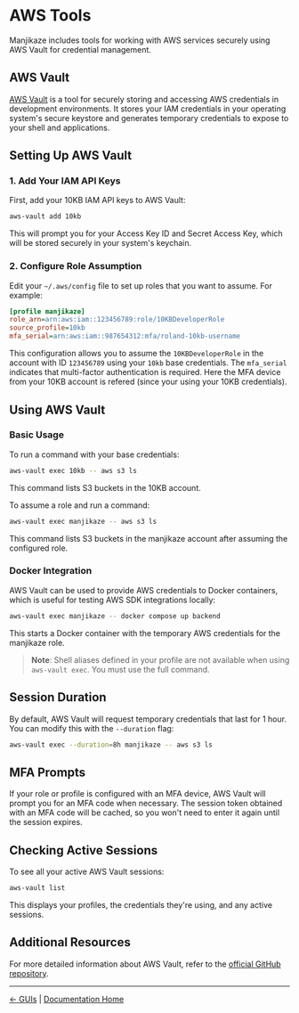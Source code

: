 # AWS Tools

Manjikaze includes tools for working with AWS services securely using AWS Vault for credential management.

## AWS Vault

[AWS Vault](https://github.com/99designs/aws-vault) is a tool for securely storing and accessing AWS credentials in development environments. It stores your IAM credentials in your operating system's secure keystore and generates temporary credentials to expose to your shell and applications.

## Setting Up AWS Vault

### 1. Add Your IAM API Keys

First, add your 10KB IAM API keys to AWS Vault:

```bash
aws-vault add 10kb
```

This will prompt you for your Access Key ID and Secret Access Key, which will be stored securely in your system's keychain.

### 2. Configure Role Assumption

Edit your `~/.aws/config` file to set up roles that you want to assume. For example:

```ini
[profile manjikaze]
role_arn=arn:aws:iam::123456789:role/10KBDeveloperRole
source_profile=10kb
mfa_serial=arn:aws:iam::987654312:mfa/roland-10kb-username
```

This configuration allows you to assume the `10KBDeveloperRole` in the account with ID `123456789` using your `10kb` base credentials. The `mfa_serial` indicates that multi-factor authentication is required. Here the MFA device from your 10KB account is refered (since your using your 10KB credentials).

## Using AWS Vault

### Basic Usage

To run a command with your base credentials:

```bash
aws-vault exec 10kb -- aws s3 ls
```

This command lists S3 buckets in the 10KB account.

To assume a role and run a command:

```bash
aws-vault exec manjikaze -- aws s3 ls
```

This command lists S3 buckets in the manjikaze account after assuming the configured role.

### Docker Integration

AWS Vault can be used to provide AWS credentials to Docker containers, which is useful for testing AWS SDK integrations locally:

```bash
aws-vault exec manjikaze -- docker compose up backend
```

This starts a Docker container with the temporary AWS credentials for the manjikaze role.

> **Note**: Shell aliases defined in your profile are not available when using `aws-vault exec`. You must use the full command.

## Session Duration

By default, AWS Vault will request temporary credentials that last for 1 hour. You can modify this with the `--duration` flag:

```bash
aws-vault exec --duration=8h manjikaze -- aws s3 ls
```

## MFA Prompts

If your role or profile is configured with an MFA device, AWS Vault will prompt you for an MFA code when necessary. The session token obtained with an MFA code will be cached, so you won't need to enter it again until the session expires.

## Checking Active Sessions

To see all your active AWS Vault sessions:

```bash
aws-vault list
```

This displays your profiles, the credentials they're using, and any active sessions.

## Additional Resources

For more detailed information about AWS Vault, refer to the [official GitHub repository](https://github.com/99designs/aws-vault).

---

[← GUIs](gui.md) | [Documentation Home](../README.md)
